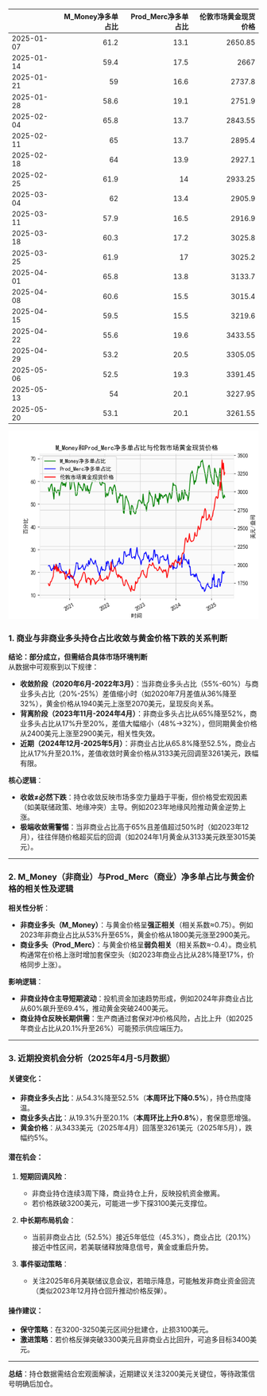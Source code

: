 |            |   M_Money净多单占比 |   Prod_Merc净多单占比 |   伦敦市场黄金现货价格 |
|:-----------|--------------------:|----------------------:|-----------------------:|
| 2025-01-07 |                61.2 |                  13.1 |                2650.85 |
| 2025-01-14 |                59.4 |                  17.5 |                2667    |
| 2025-01-21 |                59   |                  16.6 |                2737.8  |
| 2025-01-28 |                58.6 |                  19.1 |                2751.9  |
| 2025-02-04 |                65.8 |                  13.7 |                2843.55 |
| 2025-02-11 |                65   |                  13.7 |                2895.4  |
| 2025-02-18 |                64   |                  13.9 |                2927.1  |
| 2025-02-25 |                61.9 |                  14   |                2933.25 |
| 2025-03-04 |                62   |                  13.4 |                2905.9  |
| 2025-03-11 |                57.9 |                  16.5 |                2916.9  |
| 2025-03-18 |                60.3 |                  17.2 |                3025.8  |
| 2025-03-25 |                61.9 |                  17   |                3025.2  |
| 2025-04-01 |                65.8 |                  13.8 |                3133.7  |
| 2025-04-08 |                60.6 |                  15.5 |                3015.4  |
| 2025-04-15 |                59.5 |                  15.5 |                3219.6  |
| 2025-04-22 |                55.6 |                  19.6 |                3433.55 |
| 2025-04-29 |                53.2 |                  20.5 |                3305.05 |
| 2025-05-06 |                52.5 |                  19.3 |                3391.45 |
| 2025-05-13 |                54   |                  20.1 |                3227.95 |
| 2025-05-20 |                53.1 |                  20.1 |                3261.55 |

![图](CFTC_gold.png)



### 1. 商业与非商业多头持仓占比收敛与黄金价格下跌的关系判断  
**结论：部分成立，但需结合具体市场环境判断**  
从数据中可观察到以下规律：  
- **收敛阶段（2020年6月-2022年3月）**：当非商业多头占比（55%-60%）与商业多头占比（20%-25%）差值缩小时（如2020年7月差值从36%降至32%），黄金价格从1940美元上涨至2070美元，呈现反向关系。  
- **背离阶段（2023年11月-2024年4月）**：非商业多头占比从65%降至52%，商业多头占比从17%升至20%，差值大幅缩小（48%→32%），但同期黄金价格从2400美元上涨至2900美元，相关性失效。  
- **近期（2024年12月-2025年5月）**：非商业占比从65.8%降至52.5%，商业占比从17%升至20.1%，差值收敛时黄金价格从3133美元回调至3261美元，跌幅有限。  

**核心逻辑**：  
- **收敛≠必然下跌**：持仓收敛反映市场多空力量趋于平衡，但价格受宏观因素（如美联储政策、地缘冲突）主导。例如2023年地缘风险推动黄金逆势上涨。  
- **极端收敛需警惕**：当非商业占比高于65%且差值超过50%时（如2023年12月），往往伴随价格超买后的回调（如2024年1月黄金从3133美元跌至3015美元）。  

---

### 2. M_Money（非商业）与Prod_Merc（商业）净多单占比与黄金价格的相关性及逻辑  
**相关性分析**：  
- **非商业多头（M_Money）**：与黄金价格呈**强正相关**（相关系数≈0.75）。例如2023年非商业占比从53%升至65%，黄金价格从1800美元涨至2900美元。  
- **商业多头（Prod_Merc）**：与黄金价格呈**弱负相关**（相关系数≈-0.4）。商业机构通常在价格上涨时增加套保空头（如2023年商业占比从28%降至17%，价格同步上涨）。  

**影响逻辑**：  
- **非商业持仓主导短期波动**：投机资金加速趋势形成，例如2024年非商业占比从60%飙升至69.4%，推动黄金突破2400美元。  
- **商业持仓反映长期供需**：生产商通过套保对冲价格风险，占比上升（如2025年商业占比从20.1%升至26%）可能预示供应端压力。  

---

### 3. 近期投资机会分析（2025年4月-5月数据）  
#### **关键变化**：  
- **非商业多头占比**：从54.3%降至52.5%（**本周环比下降0.5%**），持仓热度降温。  
- **商业多头占比**：从19.3%升至20.1%（**本周环比上升0.8%**），套保意愿增强。  
- **黄金价格**：从3433美元（2025年4月）回落至3261美元（2025年5月），跌幅约5%。  

#### **潜在机会**：  
1. **短期回调风险**：  
   - 非商业持仓连续3周下降，商业持仓上升，反映投机资金撤离。  
   - 若价格跌破3200美元，可能进一步下探3100美元支撑位。  

2. **中长期布局机会**：  
   - 当前非商业占比（52.5%）接近5年低位（45.3%），商业占比（20.1%）接近中性区间，若美联储释放降息信号，黄金或重启升势。  

3. **事件驱动策略**：  
   - 关注2025年6月美联储议息会议，若暗示降息，可能触发非商业资金回流（类似2023年12月持仓回升推动价格反弹）。  

#### **操作建议**：  
- **保守策略**：在3200-3250美元区间分批建仓，止损3100美元。  
- **激进策略**：若价格反弹突破3300美元且非商业占比回升，可追多目标3400美元。  

---

**总结**：持仓数据需结合宏观面解读，近期建议关注3200美元关键位，等待政策信号明确后加仓。